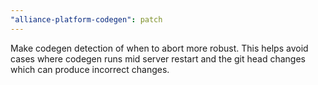 ```yaml
---
"alliance-platform-codegen": patch
---
```


Make codegen detection of when to abort more robust. This helps avoid cases where codegen runs mid server restart and the git head changes which can produce incorrect changes.

